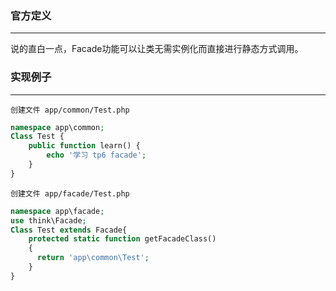 ### 官方定义
---
说的直白一点，Facade功能可以让类无需实例化而直接进行静态方式调用。

### 实现例子
---
<code>创建文件 app/common/Test.php</code>
``` php
namespace app\common;
Class Test {
    public function learn() {
        echo '学习 tp6 facade';
    }
}
```
<code>创建文件 app/facade/Test.php</code>
``` php
namespace app\facade;
use think\Facade;
Class Test extends Facade{
    protected static function getFacadeClass()
    {
      return 'app\common\Test';
    }
}
```